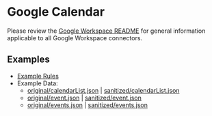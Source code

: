# Google Calendar

Please review the [Google Workspace README](../README.md) for general information applicable to
all Google Workspace connectors.


## Examples

- [Example Rules](calendar.yaml)
- Example Data:
  - [original/calendarList.json](example-api-responses/original/calendarList.json) |
    [sanitized/calendarList.json](example-api-responses/sanitized/calendarList.json)
  - [original/event.json](example-api-responses/original/event.json) |
    [sanitized/event.json](example-api-responses/sanitized/event.json)
  - [original/events.json](example-api-responses/original/events.json) |
    [sanitized/events.json](example-api-responses/sanitized/events.json)
